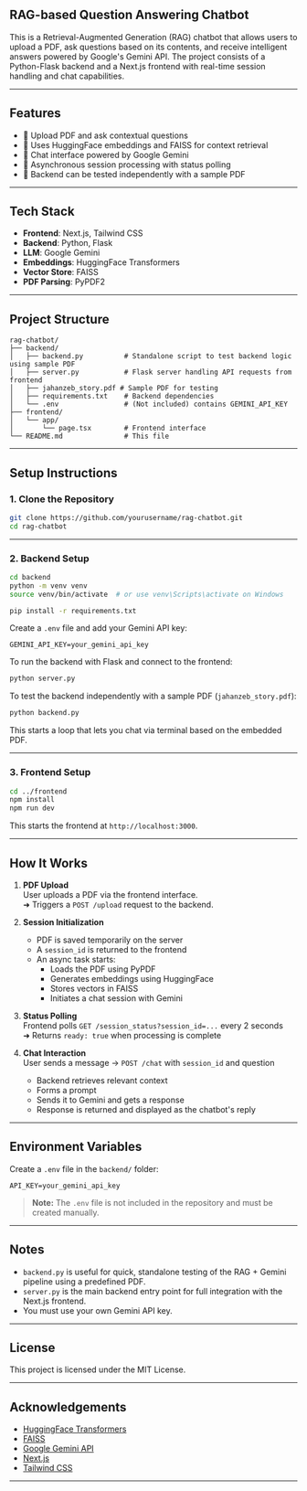 ## RAG-based Question Answering Chatbot

This is a Retrieval-Augmented Generation (RAG) chatbot that allows users to upload a PDF, ask questions based on its contents, and receive intelligent answers powered by Google's Gemini API. The project consists of a Python-Flask backend and a Next.js frontend with real-time session handling and chat capabilities.

---

## Features

- 📄 Upload PDF and ask contextual questions
- 🧠 Uses HuggingFace embeddings and FAISS for context retrieval
- 🤖 Chat interface powered by Google Gemini
- 🔁 Asynchronous session processing with status polling
- 🧪 Backend can be tested independently with a sample PDF

---

## Tech Stack

- **Frontend**: Next.js, Tailwind CSS
- **Backend**: Python, Flask
- **LLM**: Google Gemini
- **Embeddings**: HuggingFace Transformers
- **Vector Store**: FAISS
- **PDF Parsing**: PyPDF2

---

## Project Structure

```
rag-chatbot/
├── backend/
│   ├── backend.py          # Standalone script to test backend logic using sample PDF
│   ├── server.py           # Flask server handling API requests from frontend
│   ├── jahanzeb_story.pdf # Sample PDF for testing
│   ├── requirements.txt    # Backend dependencies
│   └── .env                # (Not included) contains GEMINI_API_KEY
├── frontend/
│   └── app/
│       └── page.tsx        # Frontend interface
└── README.md               # This file
```

---

## Setup Instructions

### 1. Clone the Repository

```bash
git clone https://github.com/yourusername/rag-chatbot.git
cd rag-chatbot
```

---

### 2. Backend Setup

```bash
cd backend
python -m venv venv
source venv/bin/activate  # or use venv\Scripts\activate on Windows

pip install -r requirements.txt
```

Create a `.env` file and add your Gemini API key:

```
GEMINI_API_KEY=your_gemini_api_key
```

To run the backend with Flask and connect to the frontend:

```bash
python server.py
```

To test the backend independently with a sample PDF (`jahanzeb_story.pdf`):

```bash
python backend.py
```

This starts a loop that lets you chat via terminal based on the embedded PDF.

---

### 3. Frontend Setup

```bash
cd ../frontend
npm install
npm run dev
```

This starts the frontend at `http://localhost:3000`.

---

## How It Works

1. **PDF Upload**  
   User uploads a PDF via the frontend interface.  
   ➜ Triggers a `POST /upload` request to the backend.

2. **Session Initialization**

   - PDF is saved temporarily on the server
   - A `session_id` is returned to the frontend
   - An async task starts:
     - Loads the PDF using PyPDF
     - Generates embeddings using HuggingFace
     - Stores vectors in FAISS
     - Initiates a chat session with Gemini

3. **Status Polling**  
   Frontend polls `GET /session_status?session_id=...` every 2 seconds  
   ➜ Returns `ready: true` when processing is complete

4. **Chat Interaction**  
   User sends a message → `POST /chat` with `session_id` and question
   - Backend retrieves relevant context
   - Forms a prompt
   - Sends it to Gemini and gets a response
   - Response is returned and displayed as the chatbot's reply

---

## Environment Variables

Create a `.env` file in the `backend/` folder:

```
API_KEY=your_gemini_api_key
```

> **Note:** The `.env` file is not included in the repository and must be created manually.

---

## Notes

- `backend.py` is useful for quick, standalone testing of the RAG + Gemini pipeline using a predefined PDF.
- `server.py` is the main backend entry point for full integration with the Next.js frontend.
- You must use your own Gemini API key.

---

## License

This project is licensed under the MIT License.

---

## Acknowledgements

- [HuggingFace Transformers](https://huggingface.co/transformers/)
- [FAISS](https://github.com/facebookresearch/faiss)
- [Google Gemini API](https://ai.google.dev/)
- [Next.js](https://nextjs.org/)
- [Tailwind CSS](https://tailwindcss.com/)

---
